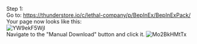 Step 1: <br>
  Go to: https://thunderstore.io/c/lethal-company/p/BepInEx/BepInExPack/ <br>
  Your page now looks like this: <br>
  ![YW9ekF5WjI](https://github.com/flippedgoober/Modding-Tutorial/assets/153241240/e04e6ed9-5a1e-4652-9522-93641807c797) <br>
  Navigate to the "Manual Download" button and click it.
  ![Mo2BkHMtTx](https://github.com/flippedgoober/Modding-Tutorial/assets/153241240/bbe65984-a226-4541-8167-d47f1ba9bd0d)
